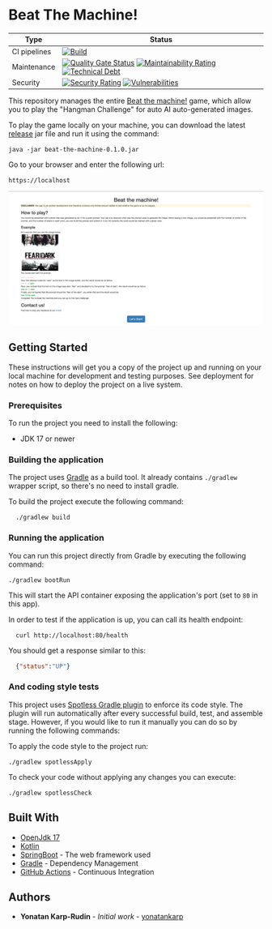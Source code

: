 # Beat The Machine!

[ci-badge]: https://github.com/yonatankarp/beat-the-machine-deprecated/actions/workflows/ci.yml/badge.svg
[ci-state]: https://github.com/yonatankarp/beat-the-machine-deprecated/actions/workflows/ci.yml
[quality-badge]: https://sonarcloud.io/api/project_badges/measure?project=yonatankarp_beat-the-machine&metric=alert_status
[quality-state]: https://sonarcloud.io/summary/new_code?id=yonatankarp_beat-the-machine
[maintainability-badge]: https://sonarcloud.io/api/project_badges/measure?project=yonatankarp_beat-the-machine&metric=sqale_rating
[maintainability-state]: https://sonarcloud.io/summary/new_code?id=yonatankarp_beat-the-machine
[tech-debt-badge]: https://sonarcloud.io/api/project_badges/measure?project=yonatankarp_beat-the-machine&metric=sqale_index
[tech-debt-state]: https://sonarcloud.io/summary/new_code?id=yonatankarp_beat-the-machine
[security-badge]: https://sonarcloud.io/api/project_badges/measure?project=yonatankarp_beat-the-machine&metric=security_rating
[security-state]: https://sonarcloud.io/summary/new_code?id=yonatankarp_beat-the-machine
[vulnerabilities-badge]: https://sonarcloud.io/api/project_badges/measure?project=yonatankarp_beat-the-machine&metric=vulnerabilities
[vulnerabilities-state]: https://sonarcloud.io/summary/new_code?id=yonatankarp_beat-the-machine

| **Type**     | **Status**                                                                                                                                                                             |
|--------------|----------------------------------------------------------------------------------------------------------------------------------------------------------------------------------------|
| CI pipelines | [![Build][ci-badge]][ci-state]                                                                                                                                                         |
| Maintenance  | [![Quality Gate Status][quality-badge]][quality-state] [![Maintainability Rating][maintainability-badge]][maintainability-state] [![Technical Debt][tech-debt-badge]][tech-debt-state] |
| Security     | [![Security Rating][security-badge]][security-state] [![Vulnerabilities][vulnerabilities-badge]][vulnerabilities-state]                                                                |

This repository manages the entire [Beat the machine!](https://beat-the-machine.yonatankarp.com/)
game, which allow you to play the "Hangman Challenge" for auto AI auto-generated
images.

To play the game locally on your machine, you can download the latest
[release](https://github.com/yonatankarp/beat-the-machine/releases) jar file
and run it using the command:

```shell
java -jar beat-the-machine-0.1.0.jar
```

Go to your browser and enter the following url:

```text
https://localhost
```

![welcome screen](docs/resources/welcome_screen.png)

## Getting Started

These instructions will get you a copy of the project up and running on your
local machine for development and testing purposes. See deployment for notes on
how to deploy the project on a live system.

### Prerequisites

To run the project you need to install the following:

- JDK 17 or newer

### Building the application

The project uses [Gradle](https://gradle.org) as a build tool. It already contains
`./gradlew` wrapper script, so there's no need to install gradle.

To build the project execute the following command:

```shell
  ./gradlew build
```

### Running the application

You can run this project directly from Gradle by executing the following
command:

```shell
./gradlew bootRun
```

This will start the API container exposing the application's port
(set to `80` in this app).

In order to test if the application is up, you can call its health endpoint:

```shell
  curl http://localhost:80/health
```

You should get a response similar to this:

```json
  {"status":"UP"}
```

### And coding style tests

This project uses [Spotless Gradle plugin](https://github.com/diffplug/spotless)
to enforce its code style. The plugin will run automatically after every
successful build, test, and assemble stage. However, if you would like to run
it manually you can do so by running the following commands:

To apply the code style to the project run:

```shell
./gradlew spotlessApply
```

To check your code without applying any changes you can execute:

```shell
./gradlew spotlessCheck
```

## Built With

- [OpenJdk 17](https://openjdk.java.net/projects/jdk/17/)
- [Kotlin](https://kotlinlang.org/)
- [SpringBoot](https://spring.io/projects/spring-boot) - The web framework used
- [Gradle](https://gradle.org/) - Dependency Management
- [GitHub Actions](https://docs.github.com/en/actions) - Continuous Integration

## Authors

- **Yonatan Karp-Rudin** - *Initial work* - [yonatankarp](https://github.com/yonatankarp)
